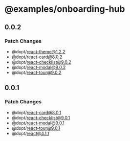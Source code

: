 # @examples/onboarding-hub

## 0.0.2

### Patch Changes

- @dopt/react-theme@1.2.2
- @dopt/react-card@8.0.2
- @dopt/react-checklist@9.0.2
- @dopt/react-modal@9.0.2
- @dopt/react-tour@9.0.2

## 0.0.1

### Patch Changes

- @dopt/react-card@8.0.1
- @dopt/react-checklist@9.0.1
- @dopt/react-modal@9.0.1
- @dopt/react-tour@9.0.1
- @dopt/react@4.1.1
